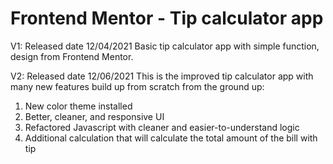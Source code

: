 # Frontend Mentor - Tip calculator app

V1:
Released date 12/04/2021
Basic tip calculator app with simple function, design from Frontend Mentor.

V2:
Released date 12/06/2021
This is the improved tip calculator app with many new features build up from scratch from the ground up:

1. New color theme installed
2. Better, cleaner, and responsive UI
3. Refactored Javascript with cleaner and easier-to-understand logic
4. Additional calculation that will calculate the total amount of the bill with tip
